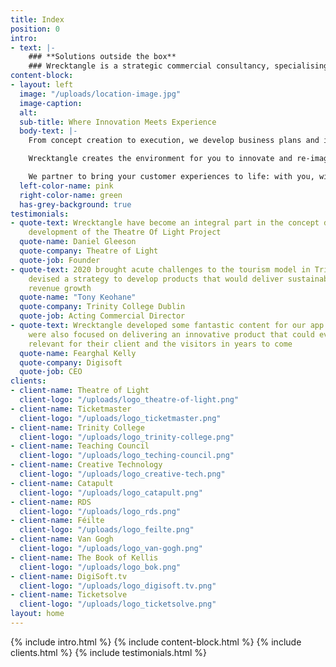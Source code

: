 ```yaml
---
title: Index
position: 0
intro:
- text: |-
    ### **Solutions outside the box**
    ### Wrecktangle is a strategic commercial consultancy, specialising in the Leisure and Tourism industry.  We collaborate with you, so your big ideas can turn into the bigger picture.
content-block:
- layout: left
  image: "/uploads/location-image.jpg"
  image-caption: 
  alt: 
  sub-title: Where Innovation Meets Experience
  body-text: |-
    From concept creation to execution, we develop business plans and innovate within your operating models, to drive commercial returns.

    Wrecktangle creates the environment for you to innovate and re-imagine your visitor experience.

    We partner to bring your customer experiences to life: with you, with content designers, producers, and marketing experts; to create the framework to deliver on your commercial ambition.
  left-color-name: pink
  right-color-name: green
  has-grey-background: true
testimonials:
- quote-text: Wrecktangle have become an integral part in the concept design and strategic
    development of the Theatre Of Light Project
  quote-name: Daniel Gleeson
  quote-company: Theatre of Light
  quote-job: Founder
- quote-text: 2020 brought acute challenges to the tourism model in Trinity. Wrecktangle
    devised a strategy to develop products that would deliver sustainable, incremental
    revenue growth
  quote-name: "​Tony Keohane"
  quote-company: Trinity College Dublin
  quote-job: Acting Commercial Director
- quote-text: Wrecktangle developed some fantastic content for our app platform. They
    were also focused on delivering an innovative product that could evolve and remain
    relevant for their client and the visitors in years to come
  quote-name: Fearghal Kelly
  quote-company: Digisoft
  quote-job: CEO
clients:
- client-name: Theatre of Light
  client-logo: "/uploads/logo_theatre-of-light.png"
- client-name: Ticketmaster
  client-logo: "/uploads/logo_ticketmaster.png"
- client-name: Trinity College
  client-logo: "/uploads/logo_trinity-college.png"
- client-name: Teaching Council
  client-logo: "/uploads/logo_teching-council.png"
- client-name: Creative Technology
  client-logo: "/uploads/logo_creative-tech.png"
- client-name: Catapult
  client-logo: "/uploads/logo_catapult.png"
- client-name: RDS
  client-logo: "/uploads/logo_rds.png"
- client-name: Féilte
  client-logo: "/uploads/logo_feilte.png"
- client-name: Van Gogh
  client-logo: "/uploads/logo_van-gogh.png"
- client-name: The Book of Kellis
  client-logo: "/uploads/logo_bok.png"
- client-name: DigiSoft.tv
  client-logo: "/uploads/logo_digisoft.tv.png"
- client-name: Ticketsolve
  client-logo: "/uploads/logo_ticketsolve.png"
layout: home
---
```


{% include intro.html %}
{% include content-block.html %}
{% include clients.html %}
{% include testimonials.html %}